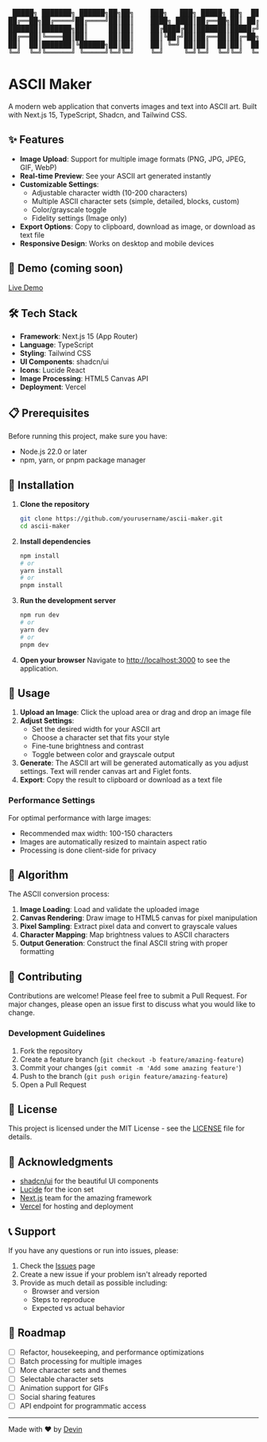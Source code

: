 <pre>
 █████╗ ███████╗ ██████╗██╗██╗    ███╗   ███╗ █████╗ ██╗  ██╗███████╗██████╗ 
██╔══██╗██╔════╝██╔════╝██║██║    ████╗ ████║██╔══██╗██║ ██╔╝██╔════╝██╔══██╗ 
███████║███████╗██║     ██║██║    ██╔████╔██║███████║█████╔╝ █████╗  ██████╔╝ 
██╔══██║╚════██║██║     ██║██║    ██║╚██╔╝██║██╔══██║██╔═██╗ ██╔══╝  ██╔══██╗ 
██║  ██║███████║╚██████╗██║██║    ██║ ╚═╝ ██║██║  ██║██║  ██╗███████╗██║  ██║ 
╚═╝  ╚═╝╚══════╝ ╚═════╝╚═╝╚═╝    ╚═╝     ╚═╝╚═╝  ╚═╝╚═╝  ╚═╝╚══════╝╚═╝  ╚═╝ 
</pre>

# ASCII Maker

A modern web application that converts images and text into ASCII art. Built with Next.js 15, TypeScript, Shadcn, and Tailwind CSS.

## ✨ Features

- **Image Upload**: Support for multiple image formats (PNG, JPG, JPEG, GIF, WebP)
- **Real-time Preview**: See your ASCII art generated instantly
- **Customizable Settings**:
  - Adjustable character width (10-200 characters)
  - Multiple ASCII character sets (simple, detailed, blocks, custom)
  - Color/grayscale toggle
  - Fidelity settings (Image only)
- **Export Options**: Copy to clipboard, download as image, or download as text file
- **Responsive Design**: Works on desktop and mobile devices

## 🚀 Demo (coming soon)

[Live Demo](https://demo-url.vercel.app)


## 🛠️ Tech Stack

- **Framework**: Next.js 15 (App Router)
- **Language**: TypeScript
- **Styling**: Tailwind CSS
- **UI Components**: shadcn/ui
- **Icons**: Lucide React
- **Image Processing**: HTML5 Canvas API
- **Deployment**: Vercel

## 📋 Prerequisites

Before running this project, make sure you have:

- Node.js 22.0 or later
- npm, yarn, or pnpm package manager

## 🔧 Installation

1. **Clone the repository**
   ```bash
   git clone https://github.com/yourusername/ascii-maker.git
   cd ascii-maker
   ```

2. **Install dependencies**
   ```bash
   npm install
   # or
   yarn install
   # or
   pnpm install
   ```

3. **Run the development server**
   ```bash
   npm run dev
   # or
   yarn dev
   # or
   pnpm dev
   ```

4. **Open your browser**
   Navigate to [http://localhost:3000](http://localhost:3000) to see the application.

## 🎯 Usage

1. **Upload an Image**: Click the upload area or drag and drop an image file
2. **Adjust Settings**: 
   - Set the desired width for your ASCII art
   - Choose a character set that fits your style
   - Fine-tune brightness and contrast
   - Toggle between color and grayscale output
3. **Generate**: The ASCII art will be generated automatically as you adjust settings. Text will render canvas art and Figlet fonts.
4. **Export**: Copy the result to clipboard or download as a text file

### Performance Settings

For optimal performance with large images:
- Recommended max width: 100-150 characters
- Images are automatically resized to maintain aspect ratio
- Processing is done client-side for privacy

## 🔄 Algorithm

The ASCII conversion process:

1. **Image Loading**: Load and validate the uploaded image
2. **Canvas Rendering**: Draw image to HTML5 canvas for pixel manipulation
3. **Pixel Sampling**: Extract pixel data and convert to grayscale values
4. **Character Mapping**: Map brightness values to ASCII characters
5. **Output Generation**: Construct the final ASCII string with proper formatting

## 🤝 Contributing

Contributions are welcome! Please feel free to submit a Pull Request. For major changes, please open an issue first to discuss what you would like to change.

### Development Guidelines

1. Fork the repository
2. Create a feature branch (`git checkout -b feature/amazing-feature`)
3. Commit your changes (`git commit -m 'Add some amazing feature'`)
4. Push to the branch (`git push origin feature/amazing-feature`)
5. Open a Pull Request

## 📝 License

This project is licensed under the MIT License - see the [LICENSE](LICENSE) file for details.

## 🙏 Acknowledgments

- [shadcn/ui](https://ui.shadcn.com/) for the beautiful UI components
- [Lucide](https://lucide.dev/) for the icon set
- [Next.js](https://nextjs.org/) team for the amazing framework
- [Vercel](https://vercel.com/) for hosting and deployment

## 📞 Support

If you have any questions or run into issues, please:

1. Check the [Issues](https://github.com/dwjanus/ascii-maker/issues) page
2. Create a new issue if your problem isn't already reported
3. Provide as much detail as possible including:
   - Browser and version
   - Steps to reproduce
   - Expected vs actual behavior

## 🔮 Roadmap
- [ ] Refactor, housekeeping, and performance optimizations
- [ ] Batch processing for multiple images
- [ ] More character sets and themes
- [ ] Selectable character sets
- [ ] Animation support for GIFs
- [ ] Social sharing features
- [ ] API endpoint for programmatic access

---

Made with ❤️ by [Devin](https://github.com/dwjanus)


